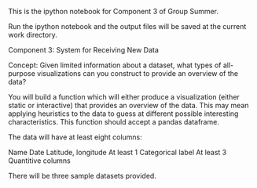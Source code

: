 This is the ipython notebook for Component 3 of Group Summer.

Run the ipython notebook and the output files will be saved at the current work directory.

Component 3: System for Receiving New Data

Concept: Given limited information about a dataset, what types of all-purpose visualizations can you construct to provide an overview of the data?

You will build a function which will either produce a visualization (either static or interactive) that provides an overview of the data. This may mean applying heuristics to the data to guess at different possible interesting characteristics. This function should accept a pandas dataframe.

The data will have at least eight columns:

Name
Date
Latitude, longitude
At least 1 Categorical label
At least 3 Quantitive columns

There will be three sample datasets provided.